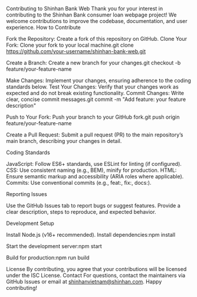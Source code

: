 Contributing to Shinhan Bank Web
Thank you for your interest in contributing to the Shinhan Bank consumer loan webpage project! We welcome contributions to improve the codebase, documentation, and user experience.
How to Contribute

Fork the Repository: Create a fork of this repository on GitHub.
Clone Your Fork: Clone your fork to your local machine.git clone https://github.com/your-username/shinhan-bank-web.git


Create a Branch: Create a new branch for your changes.git checkout -b feature/your-feature-name


Make Changes: Implement your changes, ensuring adherence to the coding standards below.
Test Your Changes: Verify that your changes work as expected and do not break existing functionality.
Commit Changes: Write clear, concise commit messages.git commit -m "Add feature: your feature description"


Push to Your Fork: Push your branch to your GitHub fork.git push origin feature/your-feature-name


Create a Pull Request: Submit a pull request (PR) to the main repository’s main branch, describing your changes in detail.

Coding Standards

JavaScript: Follow ES6+ standards, use ESLint for linting (if configured).
CSS: Use consistent naming (e.g., BEM), minify for production.
HTML: Ensure semantic markup and accessibility (ARIA roles where applicable).
Commits: Use conventional commits (e.g., feat:, fix:, docs:).

Reporting Issues

Use the GitHub Issues tab to report bugs or suggest features.
Provide a clear description, steps to reproduce, and expected behavior.

Development Setup

Install Node.js (v16+ recommended).
Install dependencies:npm install


Start the development server:npm start


Build for production:npm run build



License
By contributing, you agree that your contributions will be licensed under the ISC License.
Contact
For questions, contact the maintainers via GitHub Issues or email at shinhanvietnam@shinhan.com.
Happy contributing!
